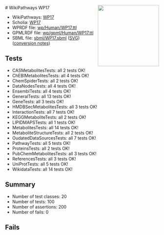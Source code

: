 <img style="float: right; width: 200px" src="../logo.png" />
# WikiPathways WP17

* WikiPathways: [WP17](https://identifiers.org/wikipathways:WP17)
* Scholia: [WP17](https://scholia.toolforge.org/wikipathways/WP17)
* WPRDF file: [wp/Human/WP17.ttl](../wp/Human/WP17.ttl)
* GPMLRDF file: [wp/gpml/Human/WP17.ttl](../wp/gpml/Human/WP17.ttl)
* SBML file: [sbml/WP17.sbml](../sbml/WP17.sbml) ([SVG](../sbml/WP17.svg)) ([conversion notes](../sbml/WP17.txt))

## Tests
* CASMetabolitesTests: all 2 tests OK!
* ChEBIMetabolitesTests: all 4 tests OK!
* ChemSpiderTests: all 2 tests OK!
* DataNodesTests: all 4 tests OK!
* EnsemblTests: all 4 tests OK!
* GeneralTests: all 13 tests OK!
* GeneTests: all 3 tests OK!
* HMDBSecMetabolitesTests: all 3 tests OK!
* InteractionTests: all 7 tests OK!
* KEGGMetaboliteTests: all 2 tests OK!
* LIPIDMAPSTests: all 1 tests OK!
* MetabolitesTests: all 14 tests OK!
* MetaboliteStructureTests: all 2 tests OK!
* OudatedDataSourcesTests: all 7 tests OK!
* PathwayTests: all 5 tests OK!
* ProteinsTests: all 2 tests OK!
* PubChemMetabolitesTests: all 3 tests OK!
* ReferencesTests: all 3 tests OK!
* UniProtTests: all 5 tests OK!
* WikidataTests: all 14 tests OK!


## Summary

* Number of test classes: 20
* Number of tests: 100
* Number of assertions: 200
* Number of fails: 0

## Fails

